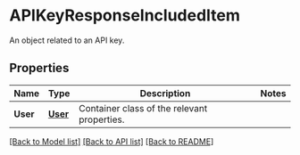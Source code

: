 # APIKeyResponseIncludedItem

An object related to an API key.

## Properties
Name | Type | Description | Notes
------------ | ------------- | ------------- | -------------
**User** | [**User**](User.md) | Container class of the relevant properties. |

[[Back to Model list]](README.md#documentation-for-models) [[Back to API list]](README.md#documentation-for-api-endpoints) [[Back to README]](README.md)


